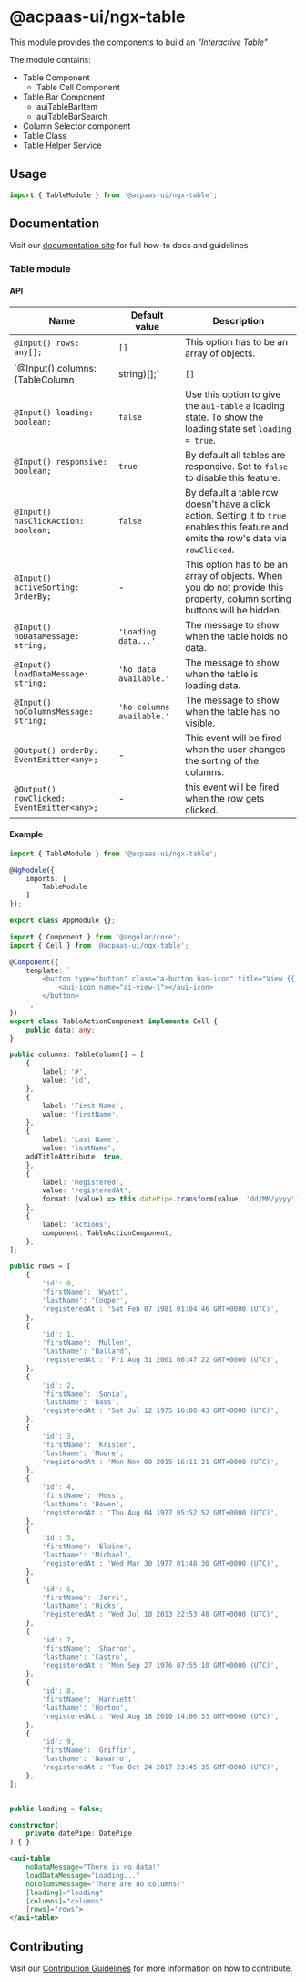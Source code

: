 # @acpaas-ui/ngx-table

This module provides the components to build an *"Interactive Table"*

The module contains:
- Table Component
    - Table Cell Component
- Table Bar Component
    - auiTableBarItem
    - auiTableBarSearch
- Column Selector component
- Table Class
- Table Helper Service

## Usage

```typescript
import { TableModule } from '@acpaas-ui/ngx-table';
```

## Documentation

Visit our [documentation site](https://antwerp-ui.digipolis.be/) for full how-to docs and guidelines

### Table module

#### API

| Name         | Default value | Description |
| -----------  | ------ | -------------------------- |
| `@Input() rows: any[];` | `[]` | This option has to be an array of objects. |
| `@Input() columns: (TableColumn|string)[];` | `[]` | An array of TableColumns or an array of strings. Use this option to define and manage the columns of the table. |
| `@Input() loading: boolean;` | `false` | Use this option to give the `aui-table` a loading state. To show the loading state set `loading = true`. |
| `@Input() responsive: boolean;` | `true` | By default all tables are responsive. Set to `false` to disable this feature. |
| `@Input() hasClickAction: boolean;` | `false` | By default a table row doesn't have a click action. Setting it to `true` enables this feature and emits the row's data via `rowClicked`. |
| `@Input() activeSorting: OrderBy;` | - | This option has to be an array of objects. When you do not provide this property, column sorting buttons will be hidden. |
| `@Input() noDataMessage: string;` | `'Loading data...'` | The message to show when the table holds no data. |
| `@Input() loadDataMessage: string;` | `'No data available.'` | The message to show when the table is loading data. |
| `@Input() noColumnsMessage: string;` | `'No columns available.'` | The message to show when the table has no visible. |
| `@Output() orderBy: EventEmitter<any>;` | - | This event will be fired when the user changes the sorting of the columns. |
| `@Output() rowClicked: EventEmitter<any>;` | - | this event will be fired when the row gets clicked. |

#### Example

```typescript
import { TableModule } from '@acpaas-ui/ngx-table';

@NgModule({
    imports: [
        TableModule
    ]
});

export class AppModule {};
```

```typescript
import { Component } from '@angular/core';
import { Cell } from '@acpaas-ui/ngx-table';

@Component({
	template: `
		<button type="button" class="a-button has-icon" title="View {{ data?.firstName }}'s profile">
			<aui-icon name="ai-view-1"></aui-icon>
		</button>
	`,
})
export class TableActionComponent implements Cell {
	public data: any;
}
```

```typescript
public columns: TableColumn[] = [
	{
		label: '#',
		value: 'id',
	},
	{
		label: 'First Name',
		value: 'firstName',
	},
	{
		label: 'Last Name',
		value: 'lastName',
    addTitleAttribute: true,
	},
	{
		label: 'Registered',
		value: 'registeredAt',
		format: (value) => this.datePipe.transform(value, 'dd/MM/yyyy'),
	},
	{
		label: 'Actions',
		component: TableActionComponent,
	},
];

public rows = [
    {
        'id': 0,
        'firstName': 'Wyatt',
        'lastName': 'Cooper',
        'registeredAt': 'Sat Feb 07 1981 01:04:46 GMT+0000 (UTC)',
    },
    {
        'id': 1,
        'firstName': 'Mullen',
        'lastName': 'Ballard',
        'registeredAt': 'Fri Aug 31 2001 06:47:22 GMT+0000 (UTC)',
    },
    {
        'id': 2,
        'firstName': 'Sonia',
        'lastName': 'Bass',
        'registeredAt': 'Sat Jul 12 1975 16:00:43 GMT+0000 (UTC)',
    },
    {
        'id': 3,
        'firstName': 'Kristen',
        'lastName': 'Moore',
        'registeredAt': 'Mon Nov 09 2015 16:11:21 GMT+0000 (UTC)',
    },
    {
        'id': 4,
        'firstName': 'Moss',
        'lastName': 'Bowen',
        'registeredAt': 'Thu Aug 04 1977 05:52:52 GMT+0000 (UTC)',
    },
    {
        'id': 5,
        'firstName': 'Elaine',
        'lastName': 'Michael',
        'registeredAt': 'Wed Mar 30 1977 01:48:30 GMT+0000 (UTC)',
    },
    {
        'id': 6,
        'firstName': 'Jerri',
        'lastName': 'Hicks',
        'registeredAt': 'Wed Jul 10 2013 22:53:48 GMT+0000 (UTC)',
    },
    {
        'id': 7,
        'firstName': 'Sharron',
        'lastName': 'Castro',
        'registeredAt': 'Mon Sep 27 1976 07:55:10 GMT+0000 (UTC)',
    },
    {
        'id': 8,
        'firstName': 'Harriett',
        'lastName': 'Horton',
        'registeredAt': 'Wed Aug 18 2010 14:06:33 GMT+0000 (UTC)',
    },
    {
        'id': 9,
        'firstName': 'Griffin',
        'lastName': 'Navarro',
        'registeredAt': 'Tue Oct 24 2017 23:45:35 GMT+0000 (UTC)',
    },
];


public loading = false;

constructor(
	private datePipe: DatePipe
) { }
```

```html
<aui-table
    noDataMessage="There is no data!"
    loadDataMessage="Loading..."
    noColumsMessage="There are no columns!"
    [loading]="loading"
    [columns]="columns"
    [rows]="rows">
</aui-table>
```

## Contributing

Visit our [Contribution Guidelines](../../CONTRIBUTING.md) for more information on how to contribute.
